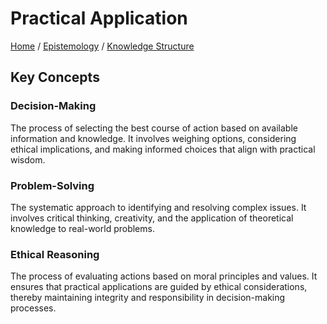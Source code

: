 # Practical Application

[Home](../../../../README.md) / [Epistemology](../../../../epistemology/README.md) / [Knowledge Structure](../../../epistemology/knowledge_structure/README.md)

## Key Concepts

### Decision-Making

The process of selecting the best course of action based on available information and knowledge. It involves weighing options, considering ethical implications, and making informed choices that align with practical wisdom.

### Problem-Solving

The systematic approach to identifying and resolving complex issues. It involves critical thinking, creativity, and the application of theoretical knowledge to real-world problems.

### Ethical Reasoning

The process of evaluating actions based on moral principles and values. It ensures that practical applications are guided by ethical considerations, thereby maintaining integrity and responsibility in decision-making processes.

